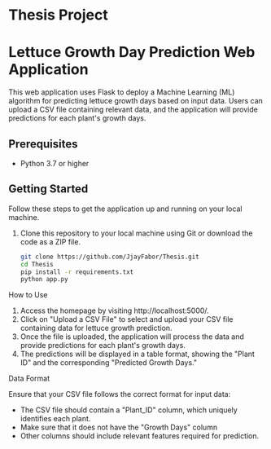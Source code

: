 # Thesis Project 
# Lettuce Growth Day Prediction Web Application

This web application uses Flask to deploy a Machine Learning (ML) algorithm for predicting lettuce growth days based on input data. Users can upload a CSV file containing relevant data, and the application will provide predictions for each plant's growth days.

## Prerequisites

- Python 3.7 or higher

## Getting Started

Follow these steps to get the application up and running on your local machine.

1. Clone this repository to your local machine using Git or download the code as a ZIP file.

   ```bash
   git clone https://github.com/JjayFabor/Thesis.git
   cd Thesis
   pip install -r requirements.txt
   python app.py

How to Use

  1. Access the homepage by visiting http://localhost:5000/.
  2. Click on "Upload a CSV File" to select and upload your CSV file containing data for lettuce growth prediction.
  3. Once the file is uploaded, the application will process the data and provide predictions for each plant's growth days.
  4. The predictions will be displayed in a table format, showing the "Plant ID" and the corresponding "Predicted Growth Days."

Data Format

Ensure that your CSV file follows the correct format for input data:

  * The CSV file should contain a "Plant_ID" column, which uniquely identifies each plant.
  * Make sure that it does not have the "Growth Days" column
  * Other columns should include relevant features required for prediction.
